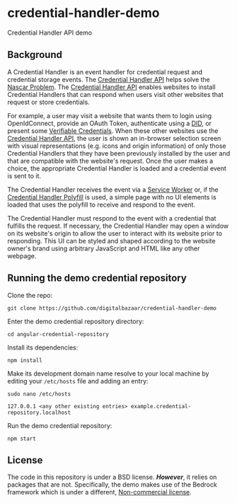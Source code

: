 # credential-handler-demo
Credential Handler API demo

## Background

A Credential Handler is an event handler for credential request and
credential storage events. The [Credential Handler API][] helps
solve the [Nascar Problem](https://indieweb.org/NASCAR_problem). The
[Credential Handler API][] enables websites to install Credential Handlers that
can respond when users visit other websites that request or store credentials.

For example, a user may visit a website that wants them to login using
OpenIdConnect, provide an OAuth Token, authenticate using a [DID][], or present
some [Verifiable Credentials][]. When these other websites use the [Credential
Handler API][], the user is shown an in-browser selection screen with visual
representations (e.g. icons and origin information) of only those
Credential Handlers that they have been previously installed by the user and
that are compatible with the website's request. Once the user makes a choice,
the appropriate Credential Handler is loaded and a credential event is sent
to it.

The Credential Handler receives the event via a
[Service Worker](https://w3c.github.io/ServiceWorker) or, if the
[Credential Handler Polyfill][] is used, a simple page with no UI elements is
loaded that uses the polyfill to receive and respond to the event.

The Credential Handler must respond to the event with a credential that
fulfills the request. If necessary, the Credential Handler may open a window
on its website's origin to allow the user to interact with its website prior
to responding. This UI can be styled and shaped according to the website
owner's brand using arbitrary JavaScript and HTML like any other webpage.

## Running the demo credential repository

Clone the repo:

```
git clone https://github.com/digitalbazaar/credential-handler-demo
```

Enter the demo credential repository directory:

```
cd angular-credential-repository
```

Install its dependencies:

```
npm install
```

Make its development domain name resolve to your local machine by
editing your `/etc/hosts` file and adding an entry:

```
sudo nano /etc/hosts
```

```
127.0.0.1 <any other existing entries> example.credential-repository.localhost
```

Run the demo credential repository:

```
npm start
```

## License

The code in this repository is under a BSD license. ***However***, it relies on
packages that are not. Specifically, the demo makes use of the Bedrock framework
which is under a different, [Non-commercial license](https://github.com/digitalbazaar/bedrock/blob/master/LICENSE.md).

[DID]: https://w3c-ccg.github.io/did-spec
[Verifiable Credentials]: https://w3c.github.io/vc-data-model
[Decentralized Identifiers (DIDs)]: https://w3c-ccg.github.io/did-spec
[Credential Handler API]: https://w3c-ccg.github.io/credential-handler-api
[Credential Handler API Repo]: https://github.com/w3c-ccg/credential-handler-api
[Credential Handler API Demo]: https://github.com/digitalbazaar/credential-handler-demo
[Credential Handler Polyfill]: https://github.com/digitalbazaar/credential-handler-polyfill
